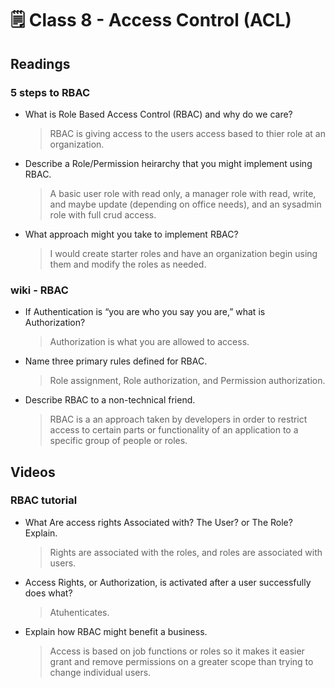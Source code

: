 # 🗒️ Class 8 - Access Control (ACL)

## Readings

### 5 steps to RBAC

- What is Role Based Access Control (RBAC) and why do we care?
  > RBAC is giving access to the users access based to thier role at an organization.

- Describe a Role/Permission heirarchy that you might implement using RBAC.
  > A basic user role with read only, a manager role with read, write, and maybe update (depending on office needs), and an sysadmin role with full crud access.

- What approach might you take to implement RBAC?
  > I would create starter roles and have an organization begin using them and modify the roles as needed.

### wiki - RBAC

- If Authentication is “you are who you say you are,” what is Authorization?
  > Authorization is what you are allowed to access.

- Name three primary rules defined for RBAC.
  > Role assignment, Role authorization, and Permission authorization.

- Describe RBAC to a non-technical friend.
  > RBAC is a an approach taken by developers in order to restrict access to certain parts or functionality of an application to a specific group of people or roles.

## Videos

### RBAC tutorial

- What Are access rights Associated with? The User? or The Role? Explain.
  > Rights are associated with the roles, and roles are associated with users.
- Access Rights, or Authorization, is activated after a user successfully does what?
  > Atuhenticates.
- Explain how RBAC might benefit a business.
  > Access is based on job functions or roles so it makes it easier grant and remove permissions on a greater scope than trying to change individual users.
